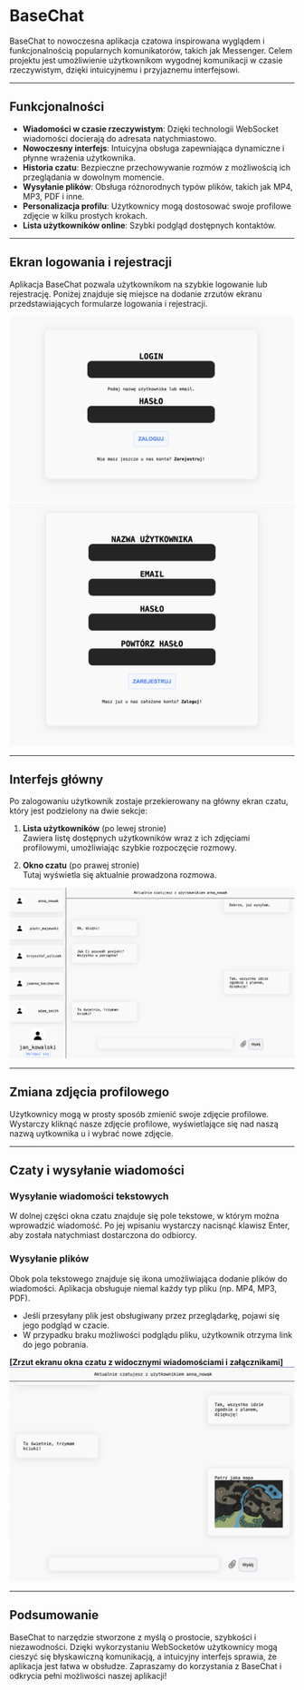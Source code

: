 # BaseChat

BaseChat to nowoczesna aplikacja czatowa inspirowana wyglądem i funkcjonalnością popularnych komunikatorów, takich jak Messenger. Celem projektu jest umożliwienie użytkownikom wygodnej komunikacji w czasie rzeczywistym, dzięki intuicyjnemu i przyjaznemu interfejsowi.

---

## Funkcjonalności

- **Wiadomości w czasie rzeczywistym**: Dzięki technologii WebSocket wiadomości docierają do adresata natychmiastowo.
- **Nowoczesny interfejs**: Intuicyjna obsługa zapewniająca dynamiczne i płynne wrażenia użytkownika.
- **Historia czatu**: Bezpieczne przechowywanie rozmów z możliwością ich przeglądania w dowolnym momencie.
- **Wysyłanie plików**: Obsługa różnorodnych typów plików, takich jak MP4, MP3, PDF i inne.
- **Personalizacja profilu**: Użytkownicy mogą dostosować swoje profilowe zdjęcie w kilku prostych krokach.
- **Lista użytkowników online**: Szybki podgląd dostępnych kontaktów.

---

## Ekran logowania i rejestracji

Aplikacja BaseChat pozwala użytkownikom na szybkie logowanie lub rejestrację.
Poniżej znajduje się miejsce na dodanie zrzutów ekranu przedstawiających formularze logowania i rejestracji.

![alt](./docs_images/image.png)
![alt](./docs_images/image-1.png)

---

## Interfejs główny

Po zalogowaniu użytkownik zostaje przekierowany na główny ekran czatu, który jest podzielony na dwie sekcje:

1. **Lista użytkowników** (po lewej stronie)  
   Zawiera listę dostępnych użytkowników wraz z ich zdjęciami profilowymi, umożliwiając szybkie rozpoczęcie rozmowy.  

2. **Okno czatu** (po prawej stronie)  
   Tutaj wyświetla się aktualnie prowadzona rozmowa.

![alt text](./docs_images/image-2.png)

---

## Zmiana zdjęcia profilowego

Użytkownicy mogą w prosty sposób zmienić swoje zdjęcie profilowe. Wystarczy kliknąć nasze zdjęcie profilowe, wyświetlające się nad naszą nazwą uytkownika u i wybrać nowe zdjęcie.

---

## Czaty i wysyłanie wiadomości

### Wysyłanie wiadomości tekstowych  
W dolnej części okna czatu znajduje się pole tekstowe, w którym można wprowadzić wiadomość. Po jej wpisaniu wystarczy nacisnąć klawisz Enter, aby została natychmiast dostarczona do odbiorcy.

### Wysyłanie plików  
Obok pola tekstowego znajduje się ikona umożliwiająca dodanie plików do wiadomości. Aplikacja obsługuje niemal każdy typ pliku (np. MP4, MP3, PDF).  

- Jeśli przesyłany plik jest obsługiwany przez przeglądarkę, pojawi się jego podgląd w czacie.  
- W przypadku braku możliwości podglądu pliku, użytkownik otrzyma link do jego pobrania.  

**[Zrzut ekranu okna czatu z widocznymi wiadomościami i załącznikami]**
![alt text](./docs_images/image-3.png)

---

## Podsumowanie

BaseChat to narzędzie stworzone z myślą o prostocie, szybkości i niezawodności. Dzięki wykorzystaniu WebSocketów użytkownicy mogą cieszyć się błyskawiczną komunikacją, a intuicyjny interfejs sprawia, że aplikacja jest łatwa w obsłudze. Zapraszamy do korzystania z BaseChat i odkrycia pełni możliwości naszej aplikacji!
